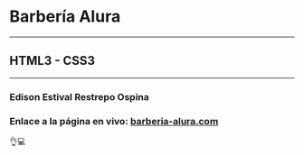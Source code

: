 # Barbería Alura 

---

## HTML3 - CSS3

---
### Edison Estival Restrepo Ospina 

### **Enlace a la página en vivo:** [barberia-alura.com](https://edirestrepo.github.io/Barberia-Alura/ "Barberia-Alura") 

👌💻
